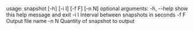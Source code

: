 usage: snapshot [-h] [-i I] [-f F] [-n N]
optional arguments:
  -h, --help  show this help message and exit
  -i I        Interval between snapshots in seconds
  -f F        Output file name
  -n N        Quantity of snapshot to output
